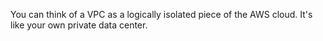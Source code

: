 You can think of a VPC as a logically isolated piece of the AWS cloud. It's like your own private data center.
